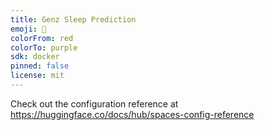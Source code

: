 ```yaml
---
title: Genz Sleep Prediction
emoji: 🚀
colorFrom: red
colorTo: purple
sdk: docker
pinned: false
license: mit
---
```


Check out the configuration reference at https://huggingface.co/docs/hub/spaces-config-reference

